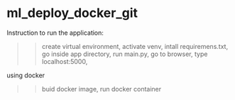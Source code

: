 # ml_deploy_docker_git

Instruction to run the application:

>> create virtual environment,
>> activate venv,
>> intall requiremens.txt,
>> go inside app directory,
>> run main.py,
>> go to browser,
>> type localhost:5000,


using docker
>> buid docker image,
>> run docker container

